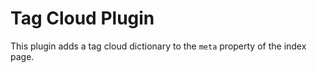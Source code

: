 # Tag Cloud Plugin 

This plugin adds a tag cloud dictionary to the `meta` property
of the index page. 